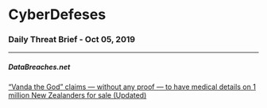 # CyberDefeses
### Daily Threat Brief - Oct 05, 2019

 
-----
 
##### DataBreaches.net
[“Vanda the God” claims — without any proof — to have medical details on 1 million New Zealanders for sale (Updated)](https://www.databreaches.net/vanda-the-god-claims-to-have-medical-details-on-1-million-new-zealanders-for-sale/)
 
